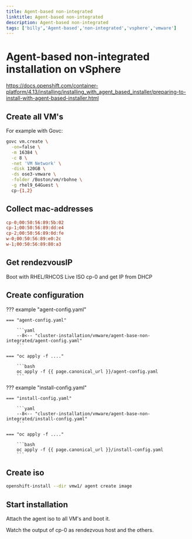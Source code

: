 ```yaml
---
title: Agent-based non-integrated
linktitle: Agent-based non-integrated
description: Agent-based non-integrated
tags: ['billy','Agent-based','non-integrated','vsphere','vmware']
---
```


# Agent-based non-integrated installation on vSphere

<https://docs.openshift.com/container-platform/4.13/installing/installing_with_agent_based_installer/preparing-to-install-with-agent-based-installer.html>

## Create all VM's

For example with Govc:

```bash
govc vm.create \
  -on=false \
  -m 16384 \
  -c 8 \
  -net 'VM Network' \
  -disk 120GB \
  -ds ose3-vmware \
  -folder /Boston/vm/rbohne \
  -g rhel9_64Guest \
  cp-{1,2}
```

## Collect mac-addresses

```ini
cp-0;00:50:56:89:5b:02
cp-1;00:50:56:89:dd:e4
cp-2;00:50:56:89:0d:fe
w-0;00:50:56:89:e0:2c
w-1;00:50:56:89:80:a3
```

## Get rendezvousIP

Boot with RHEL/RHCOS Live ISO cp-0 and get IP from DHCP

## Create configuration

??? example "agent-config.yaml"

    === "agent-config.yaml"

        ```yaml
        --8<-- "cluster-installation/vmware/agent-base-non-integrated/agent-config.yaml"
        ```

    === "oc apply -f ...."

        ```bash
        oc apply -f {{ page.canonical_url }}/agent-config.yaml
        ```

??? example "install-config.yaml"

    === "install-config.yaml"

        ```yaml
        --8<-- "cluster-installation/vmware/agent-base-non-integrated/install-config.yaml"
        ```

    === "oc apply -f ...."

        ```bash
        oc apply -f {{ page.canonical_url }}/install-config.yaml
        ```

## Create iso

```bash
openshift-install --dir vmw1/ agent create image
```

## Start installation

Attach the agent iso to all VM's and boot it.

Watch the output of cp-0 as rendezvous host and the others.
